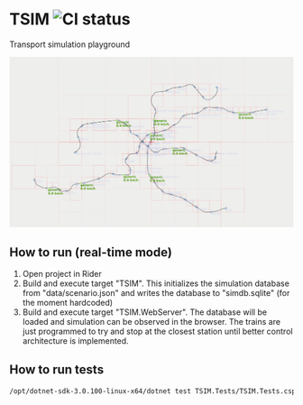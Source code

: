 # TSIM ![CI status](https://travis-ci.com/cejpmart/TSIM.svg?branch=develop)
Transport simulation playground

![screenshot](https://github.com/cejpmart/TSIM/blob/develop/screenshots/output.svg)

## How to run (real-time mode)

1. Open project in Rider
2. Build and execute target "TSIM". This initializes the simulation database from "data/scenario.json" and writes the
   database to "simdb.sqlite" (for the moment hardcoded)
3. Build and execute target "TSIM.WebServer". The database will be loaded and simulation can be observed in the browser.
   The trains are just programmed to try and stop at the closest station until better control architecture
   is implemented.

## How to run tests

```sh
/opt/dotnet-sdk-3.0.100-linux-x64/dotnet test TSIM.Tests/TSIM.Tests.csproj
```
